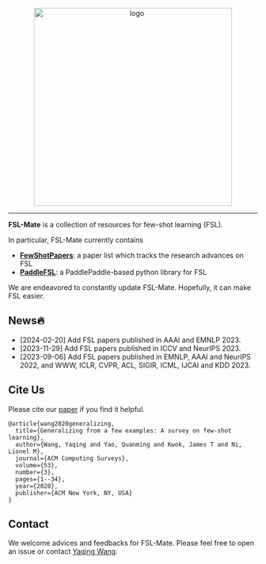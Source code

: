 <p align="center"><img src="logo-fsl-mate.png" alt="logo" width="400px" /></p>


---

**FSL-Mate** is a collection of resources for few-shot learning (FSL).  

In particular, FSL-Mate currently contains

- [**FewShotPapers**](https://github.com/tata1661/FSL-Mate/tree/master/FewShotPapers): a paper list which tracks the research advances on FSL
- [**PaddleFSL**](https://github.com/tata1661/FSL-Mate/tree/master/PaddleFSL): a PaddlePaddle-based python library for FSL 

We are endeavored to constantly update FSL-Mate. Hopefully, it can make FSL easier. 

## News🔥 
- [2024-02-20] Add FSL papers published in AAAI and EMNLP 2023.
- [2023-11-29] Add FSL papers published in ICCV and NeurIPS 2023.
- [2023-09-06] Add FSL papers published in EMNLP, AAAI and NeurIPS 2022, and WWW, ICLR, CVPR, ACL, SIGIR, ICML, IJCAI and KDD 2023.




## Cite Us

Please cite our [paper](https://dl.acm.org/doi/10.1145/3386252?cid=99659542534) if you find it helpful.
```
@article{wang2020generalizing,
  title={Generalizing from a few examples: A survey on few-shot learning},
  author={Wang, Yaqing and Yao, Quanming and Kwok, James T and Ni, Lionel M},
  journal={ACM Computing Surveys},
  volume={53},
  number={3},
  pages={1--34},
  year={2020},
  publisher={ACM New York, NY, USA}
}
```

## Contact
We welcome advices and feedbacks for FSL-Mate. Please feel free to open an issue or contact [Yaqing Wang](mailto:wangyaqing01@baidu.com). 



